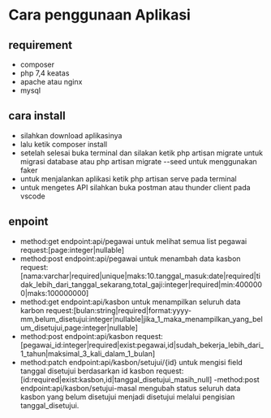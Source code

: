 # Cara penggunaan Aplikasi

## requirement

-   composer
-   php 7,4 keatas
-   apache atau nginx
-   mysql

## cara install

-   silahkan download aplikasinya
-   lalu ketik composer install
-   setelah selesai buka terminal dan silakan ketik php artisan migrate untuk migrasi database atau php artisan migrate --seed untuk menggunakan faker
-   untuk menjalankan aplikasi ketik php artisan serve pada terminal
-   untuk mengetes API silahkan buka postman atau thunder client pada vscode

## enpoint

-   method:get endpoint:api/pegawai untuk melihat semua list pegawai request:[page:integer|nullable]
-   method:post endpoint:api/pegawai untuk menambah data kasbon request: [nama:varchar|required|unique|maks:10.tanggal_masuk:date|required|tidak_lebih_dari_tanggal_sekarang,total_gaji:integer|required|min:4000000|maks:100000000]
-   method:get endpoint:api/kasbon untuk menampilkan seluruh data karbon request:[bulan:string|required|format:yyyy-mm,belum_disetujui:integer|nullable|jika_1_maka_menampilkan_yang_belum_disetujui,page:integer|nullable]
-   method:post endpoint:api/kasbon request:[pegawai_id:integer|required|exist:pegawai,id|sudah_bekerja_lebih_dari_1_tahun|maksimal_3_kali_dalam_1_bulan]
-   method:patch endpoint:api/kasbon/setujui/{id} untuk mengisi field tanggal disetujui berdasarkan id kasbon request:[id:required|exist:kasbon,id|tanggal_disetujui_masih_null]
    -method:post endpoint:api/kasbon/setujui-masal mengubah status seluruh data kasbon yang belum disetujui menjadi disetujui melalui pengisian tanggal_disetujui.

